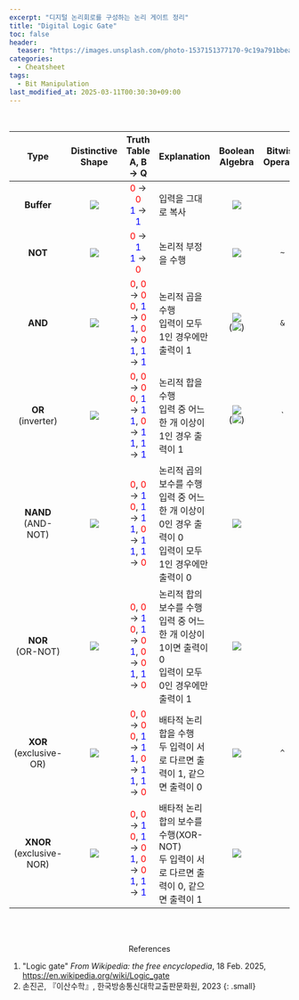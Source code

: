 ```yaml
---
excerpt: "디지털 논리회로를 구성하는 논리 게이트 정리"
title: "Digital Logic Gate"
toc: false
header:
  teaser: "https://images.unsplash.com/photo-1537151377170-9c19a791bbea?q=80&w=1470&auto=format&fit=crop&ixlib=rb-4.0.3&ixid=M3wxMjA3fDB8MHxwaG90by1wYWdlfHx8fGVufDB8fHx8fA%3D%3D"
categories:
  - Cheatsheet
tags:
  - Bit Manipulation
last_modified_at: 2025-03-11T00:30:30+09:00
---
```

<br>

|  Type  | Distinctive<br>Shape | Truth Table<br>A, B → Q | Explanation | Boolean<br>Algebra | Bitwise<br>Operator | Logic<br>Operator |
|:------:|:--------------------:|:-----------------------:|-------------|:------------------:|:-------------------:|:----------------:|
| **Buffer** | ![](https://upload.wikimedia.org/wikipedia/commons/thumb/1/1a/Buffer_ANSI_Labelled.svg/120px-Buffer_ANSI_Labelled.svg.png) | <font color="Red">0</font> → <font color="Red">0</font><br><font color="Blue">1</font> → <font color="Blue">1</font>  | 입력을 그대로 복사 | ![](https://wikimedia.org/api/rest_v1/media/math/render/svg/f5ebb239b453149a6dedba8f18670ce9a9390c08) |
|   **NOT**  | ![](https://upload.wikimedia.org/wikipedia/commons/thumb/6/60/NOT_ANSI_Labelled.svg/120px-NOT_ANSI_Labelled.svg.png)       | <font color="Red">0</font> → <font color="Blue">1</font><br><font color="Blue">1</font> → <font color="Red">0</font>  | 논리적 부정을 수행 | ![](https://wikimedia.org/api/rest_v1/media/math/render/svg/92efef0e89bdc77f6a848764195ef5b9d9bfcc6a) | `~` | `!`<br>`not` |
|   **AND**  | ![](https://upload.wikimedia.org/wikipedia/commons/thumb/b/b9/AND_ANSI_Labelled.svg/120px-AND_ANSI_Labelled.svg.png)       | <font color="Red">0</font>, <font color="Red">0</font> → <font color="Red">0</font><br><font color="Red">0</font>, <font color="Blue">1</font> → <font color="Red">0</font><br><font color="Blue">1</font>, <font color="Red">0</font> → <font color="Red">0</font><br><font color="Blue">1</font>, <font color="Blue">1</font> → <font color="Blue">1</font>  | 논리적 곱을 수행<br>입력이 모두 1인 경우에만 출력이 1 | ![](https://wikimedia.org/api/rest_v1/media/math/render/svg/75a90e903f21f11a0f4ab3caca1e6943ba7a9849)<br>(![](https://wikimedia.org/api/rest_v1/media/math/render/svg/74954195333a8593163b93a9688695b8dc74da55)) | `&` | `&&`<br>`and` |
|**OR<br>**(inverter)       | ![](https://upload.wikimedia.org/wikipedia/commons/thumb/1/16/OR_ANSI_Labelled.svg/120px-OR_ANSI_Labelled.svg.png)    | <font color="Red">0</font>, <font color="Red">0</font> → <font color="Red">0</font><br><font color="Red">0</font>, <font color="Blue">1</font> → <font color="Blue">1</font><br><font color="Blue">1</font>, <font color="Red">0</font> → <font color="Blue">1</font><br><font color="Blue">1</font>, <font color="Blue">1</font> → <font color="Blue">1</font> | 논리적 합을 수행<br>입력 중 어느 한 개 이상이 1인 경우 출력이 1 | ![](https://wikimedia.org/api/rest_v1/media/math/render/svg/4279cdbd3cb8ec4c3423065d9a7d83a82cfc89e3)<br>(![](https://wikimedia.org/api/rest_v1/media/math/render/svg/9b9c9c90857c12727201dd9e47a4e7c8658fdbc5)) | `|` | `||`<br>`or`  |
|**NAND**<br>(AND-NOT)      | ![](https://upload.wikimedia.org/wikipedia/commons/thumb/e/e6/NAND_ANSI_Labelled.svg/120px-NAND_ANSI_Labelled.svg.png) | <font color="Red">0</font>, <font color="Red">0</font> → <font color="Blue">1</font><br><font color="Red">0</font>, <font color="Blue">1</font> → <font color="Blue">1</font><br><font color="Blue">1</font>, <font color="Red">0</font> → <font color="Blue">1</font><br><font color="Blue">1</font>, <font color="Blue">1</font> → <font color="Red">0</font>  | 논리적 곱의 보수를 수행<br>입력 중 어느 한 개 이상이 0인 경우 출력이 0<br>입력이 모두 1인 경우에만 출력이 0 | ![](https://wikimedia.org/api/rest_v1/media/math/render/svg/225f35bb78e90b9126458f1bc6bf1ed3f0724bbf) |
|**NOR**<br>(OR-NOT)        | ![](https://upload.wikimedia.org/wikipedia/commons/thumb/c/c6/NOR_ANSI_Labelled.svg/120px-NOR_ANSI_Labelled.svg.png)   | <font color="Red">0</font>, <font color="Red">0</font> → <font color="Blue">1</font><br><font color="Red">0</font>, <font color="Blue">1</font> → <font color="Red">0</font><br><font color="Blue">1</font>, <font color="Red">0</font> → <font color="Red">0</font><br><font color="Blue">1</font>, <font color="Blue">1</font> → <font color="Red">0</font>  | 논리적 합의 보수를 수행<br>입력 중 어느 한 개 이상이 1이면 출력이 0<br>입력이 모두 0인 경우에만 출력이 1 | ![](https://wikimedia.org/api/rest_v1/media/math/render/svg/08840f8e2022f127fc459d801a8f8ce93f65f55a)   |
|**XOR**<br>(exclusive-OR)  | ![](https://upload.wikimedia.org/wikipedia/commons/thumb/1/17/XOR_ANSI_Labelled.svg/120px-XOR_ANSI_Labelled.svg.png)   | <font color="Red">0</font>, <font color="Red">0</font> → <font color="Red">0</font><br><font color="Red">0</font>, <font color="Blue">1</font> → <font color="Blue">1</font><br><font color="Blue">1</font>, <font color="Red">0</font> → <font color="Blue">1</font><br><font color="Blue">1</font>, <font color="Blue">1</font> → <font color="Red">0</font>  | 배타적 논리합을 수행<br>두 입력이 서로 다르면 출력이 1, 같으면 출력이 0 | ![](https://wikimedia.org/api/rest_v1/media/math/render/svg/f0512d6bdd29ff000dea0bf68b853618dcaabc3e)   | `^` |
|**XNOR**<br>(exclusive-NOR)| ![](https://upload.wikimedia.org/wikipedia/commons/thumb/b/b8/XNOR_ANSI_Labelled.svg/120px-XNOR_ANSI_Labelled.svg.png) | <font color="Red">0</font>, <font color="Red">0</font> → <font color="Blue">1</font><br><font color="Red">0</font>, <font color="Blue">1</font> → <font color="Red">0</font><br><font color="Blue">1</font>, <font color="Red">0</font> → <font color="Red">0</font><br><font color="Blue">1</font>, <font color="Blue">1</font> → <font color="Blue">1</font>  | 배타적 논리합의 보수를 수행(XOR-NOT)<br>두 입력이 서로 다르면 출력이 0, 같으면 출력이 1 | ![](https://wikimedia.org/api/rest_v1/media/math/render/svg/6a925c0f94e91b108609068c5ceae7c671db84d9)   |






<br><br>
<center>References</center>

1. "Logic gate" *From Wikipedia: the free encyclopedia*, 18 Feb. 2025, https://en.wikipedia.org/wiki/Logic_gate
1. 손진곤, 『이산수학』, 한국방송통신대학교출판문화원, 2023
{: .small}
